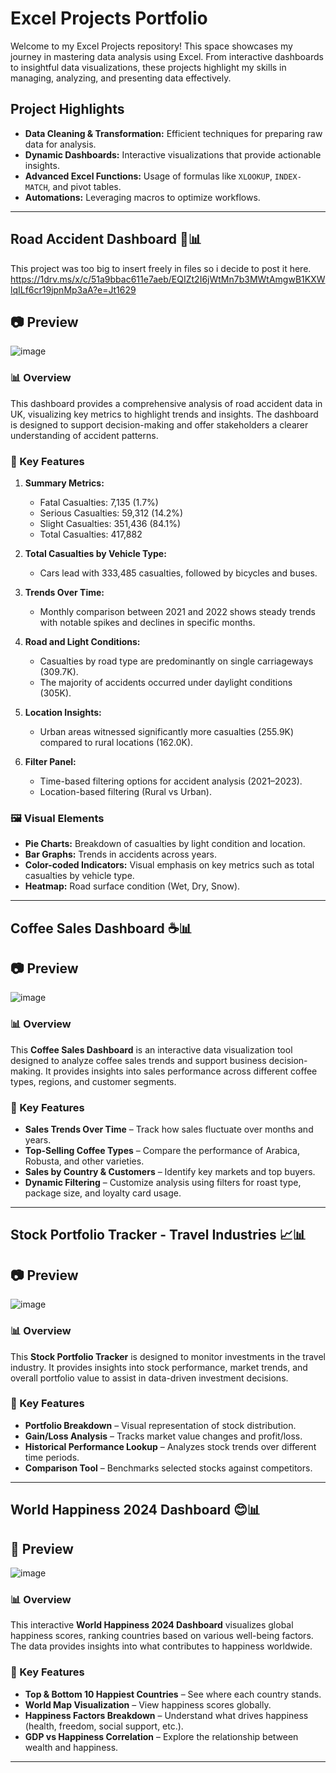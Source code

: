# Excel Projects Portfolio

Welcome to my Excel Projects repository! This space showcases my journey in mastering data analysis using Excel. From interactive dashboards to insightful data visualizations, these projects highlight my skills in managing, analyzing, and presenting data effectively.

## Project Highlights
- **Data Cleaning & Transformation:** Efficient techniques for preparing raw data for analysis.
- **Dynamic Dashboards:** Interactive visualizations that provide actionable insights.
- **Advanced Excel Functions:** Usage of formulas like `XLOOKUP`, `INDEX-MATCH`, and pivot tables.
- **Automations:** Leveraging macros to optimize workflows.

---

## Road Accident Dashboard 🚗📊
This project was too big to insert freely in files so i decide to post it here.
https://1drv.ms/x/c/51a9bbac611e7aeb/EQIZt2I6jWtMn7b3MWtAmgwB1KXWlqILf6cr19jpnMp3aA?e=Jt1629

## 📷 Preview 
![image](https://github.com/user-attachments/assets/93e7a735-43e0-4770-bf2e-93732928e92e)

### 📊 Overview
This dashboard provides a comprehensive analysis of road accident data in UK, visualizing key metrics to highlight trends and insights. The dashboard is designed to support decision-making and offer stakeholders a clearer understanding of accident patterns.

### 🚀 Key Features
1. **Summary Metrics:**
   - Fatal Casualties: 7,135 (1.7%)
   - Serious Casualties: 59,312 (14.2%)
   - Slight Casualties: 351,436 (84.1%)
   - Total Casualties: 417,882

2. **Total Casualties by Vehicle Type:**
   - Cars lead with 333,485 casualties, followed by bicycles and buses.

3. **Trends Over Time:**
   - Monthly comparison between 2021 and 2022 shows steady trends with notable spikes and declines in specific months.

4. **Road and Light Conditions:**
   - Casualties by road type are predominantly on single carriageways (309.7K).
   - The majority of accidents occurred under daylight conditions (305K).

5. **Location Insights:**
   - Urban areas witnessed significantly more casualties (255.9K) compared to rural locations (162.0K).

6. **Filter Panel:**
   - Time-based filtering options for accident analysis (2021–2023).
   - Location-based filtering (Rural vs Urban).

### 🖼️ Visual Elements
- **Pie Charts:** Breakdown of casualties by light condition and location.
- **Bar Graphs:** Trends in accidents across years.
- **Color-coded Indicators:** Visual emphasis on key metrics such as total casualties by vehicle type.
- **Heatmap:** Road surface condition (Wet, Dry, Snow).

---

## Coffee Sales Dashboard ☕📊

## 📷 Preview 
![image](https://github.com/user-attachments/assets/33709d1a-c76f-4cad-8fa9-e4fe0a54a3f8)

### 📊 Overview  
This **Coffee Sales Dashboard** is an interactive data visualization tool designed to analyze coffee sales trends and support business decision-making. It provides insights into sales performance across different coffee types, regions, and customer segments.  

### 🚀 Key Features  
- **Sales Trends Over Time** – Track how sales fluctuate over months and years.  
- **Top-Selling Coffee Types** – Compare the performance of Arabica, Robusta, and other varieties.  
- **Sales by Country & Customers** – Identify key markets and top buyers.  
- **Dynamic Filtering** – Customize analysis using filters for roast type, package size, and loyalty card usage.  

---

## Stock Portfolio Tracker - Travel Industries 📈📊

## 📷 Preview 
![image](https://github.com/user-attachments/assets/5097e1e4-0d1b-42fe-97f9-fb66e40b9430)

### 📊 Overview
This **Stock Portfolio Tracker** is designed to monitor investments in the travel industry. It provides insights into stock performance, market trends, and overall portfolio value to assist in data-driven investment decisions.

### 🚀 Key Features
- **Portfolio Breakdown** – Visual representation of stock distribution.
- **Gain/Loss Analysis** – Tracks market value changes and profit/loss.
- **Historical Performance Lookup** – Analyzes stock trends over different time periods.
- **Comparison Tool** – Benchmarks selected stocks against competitors.

---

## World Happiness 2024 Dashboard 😊📊

## 📸 Preview
![image](https://github.com/user-attachments/assets/6471b931-8107-4d9e-81ab-e62c4eef8041)

### 📊 Overview
This interactive **World Happiness 2024 Dashboard** visualizes global happiness scores, ranking countries based on various well-being factors. The data provides insights into what contributes to happiness worldwide.

### 🚀 Key Features
- **Top & Bottom 10 Happiest Countries** – See where each country stands.
- **World Map Visualization** – View happiness scores globally.
- **Happiness Factors Breakdown** – Understand what drives happiness (health, freedom, social support, etc.).
- **GDP vs Happiness Correlation** – Explore the relationship between wealth and happiness.

---



